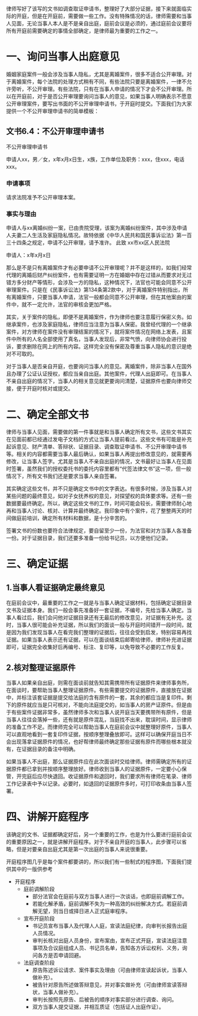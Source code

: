 律师写好了该写的文书如调查取证申请书，整理好了大部分证据，接下来就面临实际的开庭，但是在开庭前，需要做一些工作。没有特殊情况的话，律师需要和当事人见面，无论当事人本人是不是亲自出庭，庭前会议是必须的，通过庭前会议要将所有开庭前需要确定的事情全部确定，是律师最为重要的工作之一。
# 一、询问当事人出庭意见
婚姻家庭案件一般会涉及当事人隐私，尤其是离婚案件，很多不适合公开审理。对于离婚案件，每个法院的处理方式稍有不同，有些法院只要是离婚案件，一律不允许旁听，不公开审理。有些法院，只有在当事人申请的情况下才会不公开审理。所以在开庭前，对于是否公开审理要询问当事人的意见，如果当事人明确表示不愿意公开审理案件，要写出书面的不公开审理申请书，于开庭时提交。下面我们为大家提供一个不公开审理申请书的简单模板：
## 文书6.4：不公开审理申请书
不公开审理申请书

申请人xx，男／女，x年x月x日生，x族，工作单位及职务：xxx，住xxx，电话xxx。
### 申请事项
请求法院准予不公开审理本案。
### 事实与理由
申请人与xx离婚纠纷一案，已由贵院受理，该案为离婚纠纷案件，其中涉及申请人夫妻二人生活及家庭隐私情况。故特依据《中华人民共和国民事诉讼法》第一百三十四条之规定，申请不公开审理，请予准许。
此致
xx市xx区人民法院

申请人：x年x月x日

那么是不是只有离婚案件才有必要申请不公开审理呢？并不是这样的，如我们经常代理的离婚后财产纠纷案件，也有需要证明一方在婚姻中存在过错从而要求对无过错方多分财产等情形，会涉及一方的隐私，这种情况下，法官也可能会同意不公开审理案件。只是在《民事诉讼法》第134条第2款中，对于离婚案件特别指出，所有离婚案件，只要当事人申请，法官一般都会同意不公开审理，但在其他案由的案件中，就不一定允许，法官的审核会更加严格。

其实，关于案件的隐私，即便不是离婚案件，作为律师也要注意履行保密义务。如继承案件，也涉及家庭隐私，律师应当注意为当事人保密。我曾经代理的一个继承案件，对方律师在案件没有审理结案的情况下，就将案件情况在网络上发表，且案件中所有的人名全部使用了真名，当事人发现后，非常气愤，向律师协会进行投诉，要求删除在网上的所有内容。这样完全没有保密及尊重当事人隐私的意识是绝对不可取的。

对于当事人是否亲自开庭，也要询问当事人的意见。离婚案件，除非当事人在国外且办理了公证认证授权，都应当亲自出庭。其他案件，代理人出庭即可。在当事人不亲自出庭的情况下，当事人的相关意见就更要询问清楚，证据原件也要向律师交接，便于开庭时核对或提交。
# 二、确定全部文书
律师与当事人见面，需要做的第一件事就是和当事人确定所有文书，这些文书其实在见面前都已经通过发电子文档的方式让当事人提前看过。这些文书有可能是补充起诉意见、财产清单、答辩状、证据目录、调查取证申请书、不公开审理中请书等。相关的内容都需要当事人最后确认，如果当事人再提出修改意见的，就需要再修改，让当事人签字。尤其是当事人不亲自出庭的情况，文书最好让当事人在见面时签署，虽然我们的授权委托书的委托内容里都有“代签法律文书”这一项，但一般情况下，所有文书我们还是要求当事人亲自签署。

其实确定这些文书，并不只是确定文书中的文字表达。有很多时候，涉及当事人对某些问题的最终意见，如对子女抚养权的意见，对探望权的具体要求等。还有一些数据要最终确定。所以，确定这些文书的工作，时间可能会较长，需要律师耐心地再和当事人讨论、核对、计算并最终确定。我印象中有个案件，花了整整两天的时间做庭前培训，确定所有材料和数据，是十分辛苦的。

签署文书的份数也要符合法律规定，要自留至少一份，为法官和对方当事人各准备一份。对于证据目录，我们还要多准备一份给书记员，以方便他们记录。
# 三、确定证据
## 1.当事人看证据确定最终意见
在庭前会议中，最重要的工作之一就是与当事人确定证据材料，包括确定证据目录文书及证据本身。我们一般会事先准备好一套证据，不编号，先给当事人确定。当事人看过后，我们会问他对证据目录还有无最后的修改意见，对证据有无补充。这时，当事人很可能会补充证据，所以我们的面谈一般与开庭时间错开一段时间，就是因为我们发现当事人在看完我们整理的证据后，往往会受到启发，特别容易再找证据。如果当事人表示还有证据，可以在面谈结束后邮寄给律师，律师补充进证据即可，证据完全收集好后再编号、标注、复印等，以免导致不必要的工作反复。
## 2.核对整理证据原件
当事人如果亲自出庭，则需在面谈前就告知其需携带所有证据原件来律师事务所，在面谈时，要帮助当事人整理证据原件。有些需要提交的证据原件，直接放在证据中，并标注该套证据是提交给法庭的含有原件的一套，其余的都应当是复印件。剩下的原件就应当是只可核对，不能向法庭提交的，如当事人的房产证原件。但是由于有些案件证据非常多，虽然律师多次和当事人说开庭当天要携带所有原件，但是当事人往往会落掉一些，还有就是原件混乱，当庭找不出来，耽误时间，显示律师的准备工作不足。而律师完全可以帮助当事人在庭前会议中就整理好原件，当事人可以直观地看到一套复印件证据，按顺序整理叠放即可。这样可以确保开庭当日不会出现落拿证据原件的情况，也好帮律师最终确定那些证据有原件而哪些根本就没有，在证据目录的备注中明确。

如果当事人不出庭，那么证据原件应在此次面谈时交给律师。律师需确定所有的证据原件都已拿到并按顺序整理放好。律师收到当事人的证据原件，一定要小心保管，开完庭后应尽快退回。收证据原件和退回时，我们要求所有律师在笔录、律师工作记录表中予以记录。必要时，如退回的证据原件多时，可打印收条由当事人签署。
# 四、讲解开庭程序
该确定的文书、证据都确定好后，另一个重要的工作，也是为什么要进行庭前会议的重要原因之一，就是讲解开庭程序。对于不亲自开庭的当事人，此步骤可以省略，但是对要亲自出庭尤其是第一次出庭的当事人来说很重要。

开庭程序图几乎是每个案件都要讲的，所以我们有一些制式的程序图，下面我们提供其中的一版供参考

- 开庭程序
	- 庭前调解阶段
		- 部分法官会在庭前与双方当事人进行一次谈话，也即庭前调解工作。
		- 若能化解矛盾，庭前调解不失为一种高效的纠纷解决方式。若庭前调解无望，则当日或择日进人正式庭审程序。
	- 宣布开庭阶段
		- 书记员宣布当事人及代理人人庭，宣读法庭纪律，向审判长报告出庭人员情况。
		- 审判长核对出庭人员身份，宣布案由，宣布正式开庭，宣读法庭注意事项及合议庭组成人员、书记员名单，告知各方诉讼权利、义务，询问各方是否申请回避。
	- 法庭调查阶段
		- 原告陈述诉讼请求、案件事实及理由（可由律师宣读起诉状，当事人做补充）。
		- 被告针对原告所述做答辩意见，并对事实做补充（可由律师宣读答辩状，当事人做补充）。
		- 审判长按照先原告、后被告的顺序对事实部分进行调查、询问。
		- 双方当事人提交证据，并相互质证（包括证人出庭作证）。